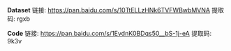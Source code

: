 **Dataset**
链接: https://pan.baidu.com/s/10TtELLzHNk6TVFWBwbMVNA 提取码: rgxb

**Code**
链接: https://pan.baidu.com/s/1EvdnK0BDqs50__bS-1j-eA 提取码: 9k3v
